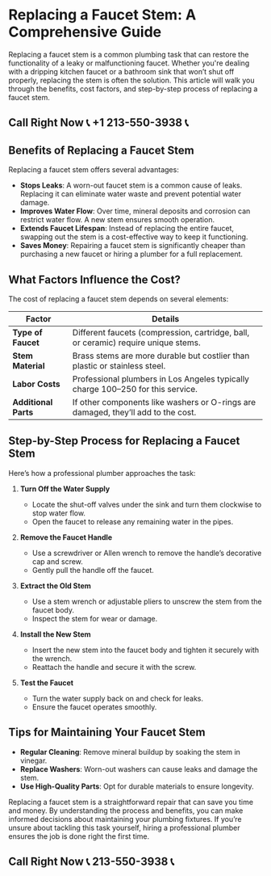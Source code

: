 # Replacing a Faucet Stem: A Comprehensive Guide

Replacing a faucet stem is a common plumbing task that can restore the functionality of a leaky or malfunctioning faucet. Whether you're dealing with a dripping kitchen faucet or a bathroom sink that won’t shut off properly, replacing the stem is often the solution. This article will walk you through the benefits, cost factors, and step-by-step process of replacing a faucet stem.

## Call Right Now 📞 +1 213-550-3938 📞

## Benefits of Replacing a Faucet Stem

Replacing a faucet stem offers several advantages:  

- **Stops Leaks**: A worn-out faucet stem is a common cause of leaks. Replacing it can eliminate water waste and prevent potential water damage.  
- **Improves Water Flow**: Over time, mineral deposits and corrosion can restrict water flow. A new stem ensures smooth operation.  
- **Extends Faucet Lifespan**: Instead of replacing the entire faucet, swapping out the stem is a cost-effective way to keep it functioning.  
- **Saves Money**: Repairing a faucet stem is significantly cheaper than purchasing a new faucet or hiring a plumber for a full replacement.  

## What Factors Influence the Cost?

The cost of replacing a faucet stem depends on several elements:  

| **Factor**              | **Details**                                                                 |  
|--------------------------|-----------------------------------------------------------------------------|  
| **Type of Faucet**       | Different faucets (compression, cartridge, ball, or ceramic) require unique stems. |  
| **Stem Material**        | Brass stems are more durable but costlier than plastic or stainless steel.  |  
| **Labor Costs**          | Professional plumbers in Los Angeles typically charge $100–$250 for this service. |  
| **Additional Parts**     | If other components like washers or O-rings are damaged, they’ll add to the cost. |  

## Step-by-Step Process for Replacing a Faucet Stem  

Here’s how a professional plumber approaches the task:  

1. **Turn Off the Water Supply**  
   - Locate the shut-off valves under the sink and turn them clockwise to stop water flow.  
   - Open the faucet to release any remaining water in the pipes.  

2. **Remove the Faucet Handle**  
   - Use a screwdriver or Allen wrench to remove the handle’s decorative cap and screw.  
   - Gently pull the handle off the faucet.  

3. **Extract the Old Stem**  
   - Use a stem wrench or adjustable pliers to unscrew the stem from the faucet body.  
   - Inspect the stem for wear or damage.  

4. **Install the New Stem**  
   - Insert the new stem into the faucet body and tighten it securely with the wrench.  
   - Reattach the handle and secure it with the screw.  

5. **Test the Faucet**  
   - Turn the water supply back on and check for leaks.  
   - Ensure the faucet operates smoothly.  

## Tips for Maintaining Your Faucet Stem  

- **Regular Cleaning**: Remove mineral buildup by soaking the stem in vinegar.  
- **Replace Washers**: Worn-out washers can cause leaks and damage the stem.  
- **Use High-Quality Parts**: Opt for durable materials to ensure longevity.  

Replacing a faucet stem is a straightforward repair that can save you time and money. By understanding the process and benefits, you can make informed decisions about maintaining your plumbing fixtures. If you’re unsure about tackling this task yourself, hiring a professional plumber ensures the job is done right the first time.
## Call Right Now 📞 213-550-3938 📞